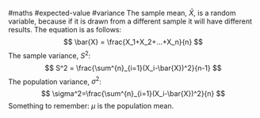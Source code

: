#maths #expected-value #variance
The sample mean, $\bar{X}$, is a random variable, because if it is drawn from a different sample it will have different results. The equation is as follows:
$$
\bar{X} = \frac{X_1+X_2+...+X_n}{n}
$$
The sample variance, $S^2$:
$$
S^2 = \frac{\sum^{n}_{i=1}(X_i-\bar{X})^2}{n-1}
$$
The population variance, $\sigma^2$:
$$
\sigma^2=\frac{\sum^{n}_{i=1}(X_i-\bar{X})^2}{n}
$$
Something to remember: $\mu$ is the population mean.
